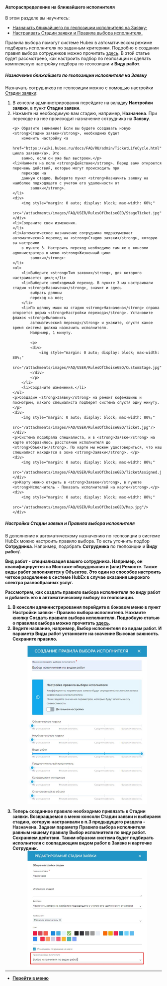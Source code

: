 #### Автораспределение на ближайшего исполнителя
В этом разделе вы научитесь:
<html>
<meta charset="utf-8">
<title>Быстрый переход внутри документа</title>
<ul>
    <li><a href="#rulesgeo">Назначать ближайшего по геопозиции исполнителя на Заявку;</a></li>
    <li><a href="#customrules">Настраивать Стадии заявки и Правила выбора исполнителя.</a></li>

</ul>
</html>

<p>Правила выбора помогут системе
    Hubex в автоматическом режиме подбирать исполнителя по заданным критериям. Подробно о создании правил выбора
    сотрудников можно прочитать <a href="https://wiki.hubex.ru/docs/FAQ/RU/admin/RulesOfChoice.html">здесь</a>. В этой
    статье будет рассмотрено, как настроить подбор по геопозиции и сделать комплексную настройку подбора по
    геопозиции и <strong>Виду работ</strong>.</p>

<h5 id="rulesgeo">Назначение ближайшего по геопозиции исполнителя на Заявку</h5>
<p>Назначать сотрудников по геопозиции можно с помощью настройки <a
        href="https://wiki.hubex.ru/docs/FAQ/RU/admin/StageType.html">Стадии заявки</a>:</p>
<ol>
    <li>В консоли администрирования перейдите на вкладку <strong>Настройки заявки</strong>, в пункт <strong>Стадии
        заявки</strong>.
    </li>
    <li>Нажмите на необходимую вам стадию, например, <strong>Назначена</strong>. При переходе на нее происходит
        назначение
        сотрудника на <strong>Заявку</strong>.
    </li>

    <p> Обратите внимание! Если вы будете создавать новую <strong>Стадию заявки</strong>, необходимо будет
        изменить настройку <a
                href="https://wiki.hubex.ru/docs/FAQ/RU/admin/TicketLifeCycle.html">Жизненного цикла заявки</a>. Это
        важно, если он уже был выстроен.</p>
    <li>Нажмите на поле <strong>Действие</strong>. Перед вами откроется перечень действий, которые могут происходить при
        переходе на
        данную стадию. Выберите пункт <strong>Назначить заявку на наиболее подходящего с учетом его удаленности от
            заявки</strong>.
    </li>
    <div>
        <img style="margin: 0 auto; display: block; max-width: 60%;"
             src="/attachments/images/FAQ/USER/RulesOfChoiseGEO/StageTicket.jpg"/>
    </div>
    <li>Сохраните свои изменения.
    </li>
    <li>Автоматическое назначение сотрудника подразумевает автоматический переход на <strong>Стадию заявки</strong>, которую вы настроили
        в пункте 3. Настроить переход необходимо там же в консоли администратора в меню <strong>Жизненный цикл
            заявки</strong>:
    </li>
    <ul>
        <li>Выберите <strong>Тип заявки</strong>, для которого настраивается цикл;</li>
        <li>Выберите необходимый переход. В пункте 3 мы настраивали стадию <strong>Назначена</strong>, значит и здесь
            выбрать должны
            переход на нее;
        </li>
        <li>По щелчку мыши на стадию <strong>Назначена</strong> справа откроется форма <strong>Настройки перехода</strong>. Установите флажок <strong>Выполнить
            автоматический переход</strong> и укажите, спустя какое время система должна назначить исполнителя.
            Например, 1 минуту.

            <p>
            <div>
                <img style="margin: 0 auto; display: block; max-width: 80%;"
                     src="/attachments/images/FAQ/USER/RulesOfChoiseGEO/CustomStage.jpg"/>
            </div>
            </p>
        </li>
        <li>Сохраните изменения.</li>
    </ul>
    <p>Создадим <strong>Заявку</strong> на ремонт кофемашины и посмотрим, какого специалиста подберет система спустя одну минуту. </p>
    <div>
        <img style="margin: 0 auto; display: block; max-width: 80%;"
             src="/attachments/images/FAQ/USER/RulesOfChoiseGEO/Ticket.jpg"/>
    </div>
    <p>Система подобрала специалиста, и в <strong>Заявке</strong> на карте отобразилось расстояние исполнителя до <strong>Объекта</strong>. По карте мы можем удостовериться, что наш специалист находится в зоне <strong>Заявки</strong>. </p>
    <div>
        <img style="margin: 0 auto; display: block; max-width: 80%;"
             src="/attachments/images/FAQ/USER/RulesOfChoiseGEO/TicketAssigned.jpg"/>
    </div>
    <p>Карту можно открыть в <strong>Заявке</strong>, в пункте <strong>Исполнитель - Показать исполнителей на карте</strong>.</p>
    <div>
        <img style="margin: 0 auto; display: block; max-width: 80%;"
             src="/attachments/images/FAQ/USER/RulesOfChoiseGEO/Map.jpg"/>
    </div>
    
</ol>

<h5 id="customrules">Настройка Стадии заявки и Правила выбора исполнителя</h5>
<p>В дополнение к автоматическому назначению по геопозиции в системе HubEx можно настроить правило выбора. То есть
    уточнить подбор <strong>Сотрудника</strong>. Например, подобрать <strong>Сотрудника</strong> по геопозиции и <strong>Виду работ/<strong>.</p>
<p><strong>Вид работ</strong> - специализация вашего сотрудника. Например, он квалифицируется на Монтаже оборудования и (или)
    Ремонте. Также виды работ заполняются у <strong>Объектов</strong>. Это один из способов настроить четкое разделение в системе HubEx в
    случае оказания широкого спектра разнообразных услуг.</p>
<p>Рассмотрим, как создать правило выбора исполнителя по виду
    работ и добавить его к автоматическому выбору по геопозиции.</p>
<ol>
    <li>В консоли администрирования перейдите в боковом меню в пункт <strong>Настройки заявки - Правило выбора исполнителя</strong>.
        Нажмите кнопку <strong>Создать правило выбора исполнителя</strong>. Подробную статью о правилах выбора можно прочитать <a
                href="https://wiki.hubex.ru/docs/FAQ/RU/admin/RulesOfChoice.html">здесь</a>.
    </li>
    <li>Ведите название, например, Выбор исполнителя по видам работ. И параметр <strong>Виды работ</strong> установите на значение <strong>Высокая
        важность</strong>. Сохраните правило.
    </li>
    <p>
    <div>
        <img style="margin: 0 auto; display: block; max-width: 80%;"
             src="/attachments/images/FAQ/USER/RulesOfChoiseGEO/RulesOfChoise.jpg"/>
    </div>
    </p>
    <li>Теперь созданное правило необходимо привязать к <strong>Стадии заявки</strong>. Возвращаемся в меню консоли <strong>Стадии заявки</strong> и
        выбираем
        стадию, которую настраивали в п.3 предыдущего раздела - <strong>Назначена</strong>. Задаем параметр <strong>Правило выбора исполнителя</strong>
        равным нашему правилу Выбор исполнителя по виду работ. Сохраняем действия. Таким образом система будет подбирать
        исполнителя
        с совпадающим видом работ в <strong>Заявке</strong> и карточке <strong>Сотрудник</strong>.
    </li>
    <div>
        <img style="margin: 0 auto; display: block; max-width: 80%;"
             src="/attachments/images/FAQ/USER/RulesOfChoiseGEO/StageTicket2.jpg"/>
    </div>
</ol>


____
- [Перейти в меню](http://wiki.hubex.ru)
